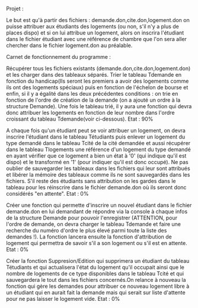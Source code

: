 Projet :

  Le but est qu'à partir des fichiers : demande.don,cite.don,logement.don on puisse attribuer aux étudiants des logements (ou non, s'il n'y a plus de places dispo) et si on lui attribue un logement, alors on inscrira l'étudiant dans le fichier étudiant avec une référence de chambre que l'on sera aller chercher dans le fichier logement.don au préalable.

Carnet de fonctionnement du programme : 

Récupérer tous les fichiers existants (demande.don,cite.don,logement.don) et les charger dans des tableaux séparés. Trier le tableau Tdemande en fonction du handicap(Ils seront les premiers a avoir des logements comme ils ont des logements spéciaux) puis en fonction de l'échelon de bourse et enfin, si il y a égalité dans les deux précédentes conditions : on trie en fonction de l'ordre de création de la demande (on a ajouté un ordre à la structure Demande). Une fois le tableau trié, il y aura une fonction qui devra donc attribuer les logements en fonction de leur nombre dans l'ordre croissant du tableau Tdemande(voir ci-dessous).
  Etat : 90%

A chaque fois qu'un étudiant peut se voir attribuer un logement, on devra inscrire l'étudiant dans le tableau Tétudiants puis enlever un logement du type demandé dans le tableau Tcité de la cité demandée et aussi récupérer dans le tableau Tlogements une référence d'un logement du type demandé en ayant vérifier que ce logement a bien un état à '0' (qui indique qu'il est dispo) et le transformé en '1' (pour indiquer qu'il est donc occupé). Ne pas oublier de sauvegarder les tableaux dans les fichiers qui leur sont attribués et libérer la mémoire des tableaux comme ils ne sont sauvegardés dans les fichiers. 
S'il reste des étudiants sans attribution on les gardes dans le tableau pour les réinscrire dans le fichier demande.don où ils seront donc considérés "en attente". 
  Etat : 0%

Créer une fonction qui permette d'inscrire un nouvel étudiant dans le fichier demande.don en lui demandant de répondre via la console à chaque infos de la structure Demande pour pouvoir l'enregistrer (ATTENTION, pour l'ordre de demande, on devra charger le tableau Tdemande et faire une recherche du numéro d'ordre le plus élevé parmi toute la liste des demandes !). La fonction lancera ensuite la fonction d'attribution de logement qui permettra de savoir s'il a son logement ou s'il est en attente.
  Etat : 0%

Créer la fonction Suppresion/Edition qui supprimera un étudiant du tableau Tétudiants et qui actualisera l'état du logement qu'il occupait ainsi que le nombre de logements de ce type disponibles dans le tableau Tcité et qui sauvegardera le tout dans les fichiers concernés.On relance à nouveau la fonction qui gère les demandes pour attribuer ce nouveau logement libre à un étudiant qui en aurait fait la demande mais qui serait sur liste d'attente pour ne pas laisser le logement vide.
  Etat : 0%
